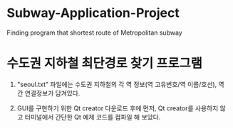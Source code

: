 # Subway-Application-Project
Finding program that shortest route of Metropolitan subway

# 수도권 지하철 최단경로 찾기 프로그램

1. "seoul.txt" 파일에는 수도권 지하철의 각 역 정보(역 고유번호/역 이름/호선), 역 간 연결정보가 담겨있다.

2. GUI를 구현하기 위한 Qt creator 다운로드 후에 먼저, Qt creator를 사용하지 않고 터미널에서 간단한 Qt 예제 코드를 컴파일 해 보았다.

